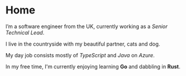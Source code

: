 # Home

I’m a software engineer from the UK, currently working as a _Senior Technical Lead_.

I live in the countryside with my beautiful partner, cats and dog.

My day job consists mostly of _TypeScript_ and _Java_ on _Azure_.

In my free time, I'm currently enjoying learning **Go** and dabbling in **Rust**.
